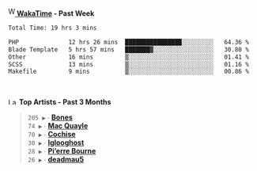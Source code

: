 <img src="https://github.com/dxnter/dxnter/assets/17434202/67b21fa4-d36d-46f9-9dec-f23d976b00ef" alt="WakaTime Logo" width="14" height="18"/><a href="https://wakatime.com/@dxnter" target="_blank"><strong> WakaTime</strong></a><strong> - Past Week</strong>

<!--START_SECTION:waka-->

```txt
Total Time: 19 hrs 3 mins

PHP              12 hrs 26 mins  ████████████████░░░░░░░░░   64.36 %
Blade Template   5 hrs 57 mins   ███████▓░░░░░░░░░░░░░░░░░   30.80 %
Other            16 mins         ▒░░░░░░░░░░░░░░░░░░░░░░░░   01.41 %
SCSS             13 mins         ▒░░░░░░░░░░░░░░░░░░░░░░░░   01.16 %
Makefile         9 mins          ▒░░░░░░░░░░░░░░░░░░░░░░░░   00.86 %
```

<!--END_SECTION:waka-->

<br/>

<!--START_LASTFM_ARTISTS:{"period": "3month", "rows": 6}-->
<a href="https://last.fm" target="_blank"><img src="https://user-images.githubusercontent.com/17434202/215290617-e793598d-d7c9-428f-9975-156db1ba89cc.svg" alt="Last.fm Logo" width="18" height="13"/></a> **Top Artists - Past 3 Months**

> `205 ▶️` ∙ **[Bones](https://www.last.fm/music/Bones)**<br/>
> `74 ▶️` ∙ **[Mac Quayle](https://www.last.fm/music/Mac+Quayle)**<br/>
> `70 ▶️` ∙ **[Cochise](https://www.last.fm/music/Cochise)**<br/>
> `30 ▶️` ∙ **[Iglooghost](https://www.last.fm/music/Iglooghost)**<br/>
> `28 ▶️` ∙ **[Pi’erre Bourne](https://www.last.fm/music/Pi%E2%80%99erre+Bourne)**<br/>
> `26 ▶️` ∙ **[deadmau5](https://www.last.fm/music/deadmau5)**<br/>
<!--END_LASTFM_ARTISTS-->
